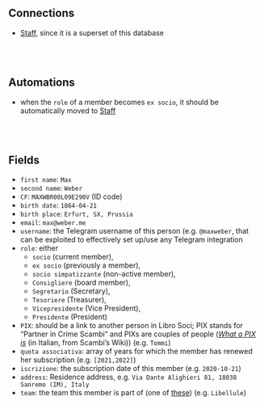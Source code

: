 ## Connections

- [Staff], since it is a superset of this database

<br>
<br>

## Automations

- when the `role` of a member becomes `ex socio`, it should be automatically moved to [Staff]

<br>
<br>

## Fields

- `first name`: `Max`
- `second name`: `Weber`
- `CF`: `MAXWBR00L09E290V` (ID code)
- `birth date`: `1864-04-21`
- `birth place`: `Erfurt, SX, Prussia`
- `email`: `max@weber.me`
- `username`: the Telegram username of this person (e.g. `@maxweber`, that can be exploited to effectively set up/use any Telegram integration
- `role`: either
  - `socio` (current member),
  - `ex socio` (previously a member),
  - `socio simpatizzante` (non-active member),
  - `Consigliere` (board member),
  - `Segretario` (Secretary),
  - `Tesoriere` (Treasurer),
  - `Vicepresidente` (Vice President),
  - `Presidente` (President)
- `PIX`: should be a link to another person in Libro Soci; PIX stands for <q>Partner in Crime Scambi</q> and PIXs are couples of people (*<a href='https://wiki.scambi.org/books/base-knowledge/page/pix' target='_blank' title='PIX - Manuale di Scambiologia' hreflang='it'>What a PIX is</a>* (in Italian, from Scambi’s Wiki)) (e.g. `Tommi`)
- `quota associativa`: array of years for which the member has renewed her subscription (e.g. `[2021,2022]`)
- `iscrizione`: the subscription date of this member (e.g. `2020-10-21`)
- `address`: Residence address, e.g. `Via Dante Alighieri 81, 18038 Sanremo (IM), Italy`
- `team`: the team this member is part of (one of <a href='https://wiki.scambi.org/books/base-knowledge/page/gruppi' target='_blank' title='Gruppi - Manuale di Scambiologia' hreflang='it'>these</a>) (e.g. `Libellule`)

[Relations]: Relations.md
[Program]: Program.md
[Ideas]: Ideas.md
[Libro Soci]: LibroSoci.md
[Staff]: Staff.md
[Dissolvenze]: Dissolvenze.md
[Public]: Public.md
[Newsletter]: Newsletter.md
